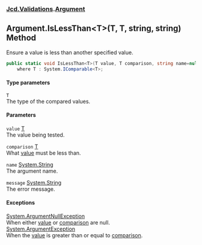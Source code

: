 ### [Jcd.Validations](Jcd_Validations.md 'Jcd.Validations').[Argument](Jcd_Validations_Argument.md 'Jcd.Validations.Argument')
## Argument.IsLessThan&lt;T&gt;(T, T, string, string) Method
Ensure a value is less than another specified value.  
```csharp
public static void IsLessThan<T>(T value, T comparison, string name=null, string message=null)
    where T : System.IComparable<T>;
```
#### Type parameters
<a name='Jcd_Validations_Argument_IsLessThan_T_(T_T_string_string)_T'></a>
`T`  
The type of the compared values.
  
#### Parameters
<a name='Jcd_Validations_Argument_IsLessThan_T_(T_T_string_string)_value'></a>
`value` [T](Jcd_Validations_Argument_IsLessThan_T_(T_T_string_string).md#Jcd_Validations_Argument_IsLessThan_T_(T_T_string_string)_T 'Jcd.Validations.Argument.IsLessThan&lt;T&gt;(T, T, string, string).T')  
The value being tested.
  
<a name='Jcd_Validations_Argument_IsLessThan_T_(T_T_string_string)_comparison'></a>
`comparison` [T](Jcd_Validations_Argument_IsLessThan_T_(T_T_string_string).md#Jcd_Validations_Argument_IsLessThan_T_(T_T_string_string)_T 'Jcd.Validations.Argument.IsLessThan&lt;T&gt;(T, T, string, string).T')  
What [value](Jcd_Validations_Argument_IsLessThan_T_(T_T_string_string).md#Jcd_Validations_Argument_IsLessThan_T_(T_T_string_string)_value 'Jcd.Validations.Argument.IsLessThan&lt;T&gt;(T, T, string, string).value') must be less than.
  
<a name='Jcd_Validations_Argument_IsLessThan_T_(T_T_string_string)_name'></a>
`name` [System.String](https://docs.microsoft.com/en-us/dotnet/api/System.String 'System.String')  
The argument name.
  
<a name='Jcd_Validations_Argument_IsLessThan_T_(T_T_string_string)_message'></a>
`message` [System.String](https://docs.microsoft.com/en-us/dotnet/api/System.String 'System.String')  
The error message.
  
#### Exceptions
[System.ArgumentNullException](https://docs.microsoft.com/en-us/dotnet/api/System.ArgumentNullException 'System.ArgumentNullException')  
When either [value](Jcd_Validations_Argument_IsLessThan_T_(T_T_string_string).md#Jcd_Validations_Argument_IsLessThan_T_(T_T_string_string)_value 'Jcd.Validations.Argument.IsLessThan&lt;T&gt;(T, T, string, string).value') or [comparison](Jcd_Validations_Argument_IsLessThan_T_(T_T_string_string).md#Jcd_Validations_Argument_IsLessThan_T_(T_T_string_string)_comparison 'Jcd.Validations.Argument.IsLessThan&lt;T&gt;(T, T, string, string).comparison') are null.  
[System.ArgumentException](https://docs.microsoft.com/en-us/dotnet/api/System.ArgumentException 'System.ArgumentException')  
When the [value](Jcd_Validations_Argument_IsLessThan_T_(T_T_string_string).md#Jcd_Validations_Argument_IsLessThan_T_(T_T_string_string)_value 'Jcd.Validations.Argument.IsLessThan&lt;T&gt;(T, T, string, string).value') is greater than or equal to [comparison](Jcd_Validations_Argument_IsLessThan_T_(T_T_string_string).md#Jcd_Validations_Argument_IsLessThan_T_(T_T_string_string)_comparison 'Jcd.Validations.Argument.IsLessThan&lt;T&gt;(T, T, string, string).comparison').  
